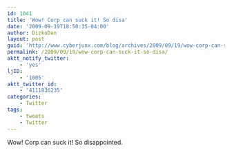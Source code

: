 ```yaml
---
id: 1041
title: 'Wow! Corp can suck it! So disa'
date: '2009-09-19T18:50:35-04:00'
author: DizkoDan
layout: post
guid: 'http://www.cyberjunx.com/blog/archives/2009/09/19/wow-corp-can-suck-it-so-disa/'
permalink: /2009/09/19/wow-corp-can-suck-it-so-disa/
aktt_notify_twitter:
    - 'yes'
ljID:
    - '1005'
aktt_twitter_id:
    - '4111836235'
categories:
    - Twitter
tags:
    - tweets
    - Twitter
---
```


Wow! Corp can suck it! So disappointed.